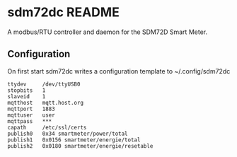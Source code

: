 sdm72dc README
=============

A modbus/RTU controller and daemon for the SDM72D Smart Meter.


Configuration
-------------

On first start sdm72dc writes a configuration template to ~/.config/sdm72dc

```
ttydev     /dev/ttyUSB0
stopbits   1
slaveid    1
mqtthost   mqtt.host.org
mqttport   1883
mqttuser   user
mqttpass   ***
capath     /etc/ssl/certs
publish0   0x34 smartmeter/power/total
publish1   0x0156 smartmeter/energie/total
publish2   0x0180 smartmeter/energie/resetable
```


